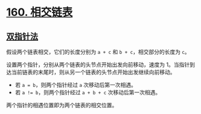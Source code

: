 # [160. 相交链表](https://leetcode.cn/problems/intersection-of-two-linked-lists/)

## [双指针法](./src/two_pointers.ts)

假设两个链表相交，它们的长度分别为 `a + c` 和 `b + c`，相交部分的长度为 `c`。

设置两个指针，分别从两个链表的头节点开始出发向前移动，速度为 1。当指针到达当前链表的末尾时，则从另一个链表的头节点开始出发继续向前移动。

-   若 `a = b`，则两个指针经过 `a` 次移动后第一次相遇。
-   若 `a != b`，则两个指针经过 `a + b + c` 次移动后第一次相遇。

两个指针的相遇位置即为两个链表的相交位置。
